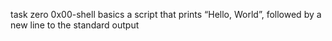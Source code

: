 task zero 0x00-shell basics
a script that prints “Hello, World”, followed by a new line to the standard output
